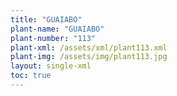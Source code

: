 ```yaml
---
title: "GUAIABO"
plant-name: "GUAIABO"
plant-number: "113"
plant-xml: /assets/xml/plant113.xml
plant-img: /assets/img/plant113.jpg
layout: single-xml
toc: true
---
```

